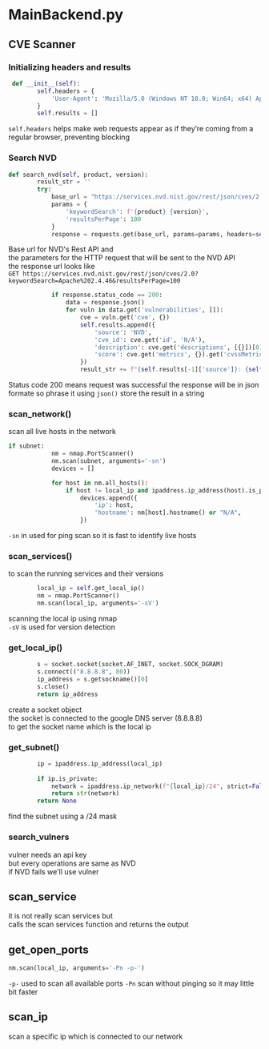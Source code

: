# MainBackend.py
## CVE Scanner
### Initializing headers and results
```python
 def __init__(self):  
        self.headers = {
            'User-Agent': 'Mozilla/5.0 (Windows NT 10.0; Win64; x64) AppleWebKit/537.36 (KHTML, like Gecko) Chrome/91.0.4472.124 Safari/537.36'
        }
        self.results = []
```
``self.headers`` helps make web requests appear as if they’re coming from a regular browser, preventing blocking
### Search NVD
```python
def search_nvd(self, product, version):
        result_str = ''
        try:
            base_url = "https://services.nvd.nist.gov/rest/json/cves/2.0"
            params = {
                'keywordSearch': f'{product} {version}',
                'resultsPerPage': 100
            }
            response = requests.get(base_url, params=params, headers=self.headers)
```
Base url for NVD's Rest API and  
the parameters for the HTTP request that will be sent to the NVD API  
the response url looks like  
``GET https://services.nvd.nist.gov/rest/json/cves/2.0?keywordSearch=Apache%202.4.46&resultsPerPage=100``
```python
            if response.status_code == 200:
                data = response.json()
                for vuln in data.get('vulnerabilities', []):
                    cve = vuln.get('cve', {})
                    self.results.append({
                        'source': 'NVD',
                        'cve_id': cve.get('id', 'N/A'),
                        'description': cve.get('descriptions', [{}])[0].get('value', 'No description available'),
                        'score': cve.get('metrics', {}).get('cvssMetricV31', [{}])[0].get('cvssData', {}).get('baseScore', 'N/A')
                    })
                    result_str += f"{self.results[-1]['source']}: {self.results[-1]['cve_id']} - {self.results[-1]['description']} (Score: {self.results[-1].get('score', 'N/A')})\n"
```
Status code 200 means request was successful
the response will be in json formate so phrase it using ``json()``
store the result in a string
### scan_network()
scan all live hosts in the network
```python
if subnet:
            nm = nmap.PortScanner()
            nm.scan(subnet, arguments='-sn')
            devices = []

            for host in nm.all_hosts():
                if host != local_ip and ipaddress.ip_address(host).is_private:
                    devices.append({
                        'ip': host,
                        'hostname': nm[host].hostname() or "N/A",
                    })
```
``-sn`` in used for ping scan so it is fast to identify live hosts
### scan_services()
to scan the running services and their versions
```python
        local_ip = self.get_local_ip()
        nm = nmap.PortScanner()
        nm.scan(local_ip, arguments='-sV')
```
scanning the local ip using nmap  
``-sV`` is used for version detection 
### get_local_ip()
```python
        s = socket.socket(socket.AF_INET, socket.SOCK_DGRAM)
        s.connect(("8.8.8.8", 80))
        ip_address = s.getsockname()[0]
        s.close()
        return ip_address
```
create a socket object  
the socket is connected to the google DNS server (8.8.8.8)  
to get the socket name which is the local ip
### get_subnet()
```python
        ip = ipaddress.ip_address(local_ip)
        
        if ip.is_private:
            network = ipaddress.ip_network(f"{local_ip}/24", strict=False)
            return str(network)
        return None
```
find the subnet using a /24 mask

### search_vulners
vulner needs an api key  
but every operations are same as NVD  
if NVD fails we'll use vulner

## scan_service
it is not really scan services but  
calls the scan services function and returns the output  

## get_open_ports
```python
nm.scan(local_ip, arguments='-Pn -p-') 
```
``-p-`` used to scan all available ports
``-Pn`` scan without pinging so it may little bit faster

## scan_ip
scan a specific ip which is connected to our network
